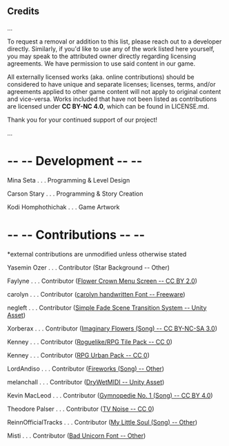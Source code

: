 ## Credits
...

To request a removal or addition to this list, please reach out to a developer directly. Similarly, if you'd like to use any of the work listed here yourself, you may speak to the attributed owner directly regarding licensing agreements. We have permission to use said content in our game.

All externally licensed works (aka. online contributions) should be considered to have unique and separate licenses; licenses, terms, and/or agreements applied to other game content will not apply to original content and vice-versa. Works included that have not been listed as contributions are licensed under **CC BY-NC 4.0**, which can be found in LICENSE.md. 

Thank you for your continued support of our project!

...

# -- -- Development -- --

Mina Seta . . . Programming & Level Design

Carson Stary . . . Programming & Story Creation

Kodi Homphothichak . . . Game Artwork


# -- -- Contributions -- --
*external contributions are unmodified unless otherwise stated

Yasemin Ozer . . . Contributor (Star Background -- Other)

Faylyne . . . Contributor ([Flower Crown Menu Screen -- CC BY 2.0](https://www.flickr.com/photos/bellafaye8/10918036363))

carolyn . . . Contributor ([carolyn handwritten Font -- Freeware](https://www.fontspace.com/carolyn-handwritten-font-f19729))

negleft . . . Contributor ([Simple Fade Scene Transition System -- Unity Asset](https://assetstore.unity.com/packages/tools/particles-effects/simple-fade-scene-transition-system-81753))

Xorberax . . . Contributor ([Imaginary Flowers (Song) -- CC BY-NC-SA 3.0](https://www.newgrounds.com/audio/listen/1132211))

Kenney . . . Contributor ([Roguelike/RPG Tile Pack -- CC 0](https://opengameart.org/content/roguelikerpg-pack-1700-tiles))

Kenney . . . Contributor ([RPG Urban Pack -- CC 0](https://opengameart.org/content/rpg-urban-pack))

LordAndiso . . . Contributor ([Fireworks (Song) -- Other](https://www.newgrounds.com/audio/listen/1160376))

melanchall . . . Contributor ([DryWetMIDI -- Unity Asset](https://assetstore.unity.com/packages/tools/audio/drywetmidi-222171))

Kevin MacLeod . . . Contributor ([Gymnopedie No. 1 (Song) -- CC BY 4.0](https://www.youtube.com/watch?v=YlTQSg4so8k))

Theodore Palser . . . Contributor ([TV Noise -- CC 0](https://www.publicdomainpictures.net/en/view-image.php?image=201932&picture=tv-noise))

ReinnOfficialTracks . . . Contributor ([My Little Soul (Song) -- Other](https://www.newgrounds.com/audio/listen/1035875))

Misti . . . Contributor ([Bad Unicorn Font -- Other](https://www.fontspace.com/bad-unicorn-font-f30198))
